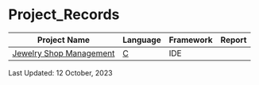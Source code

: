 # Project_Records

| Project Name | Language | Framework | Report |
| ------------ | -------- | --------- | ------ |
|[Jewelry Shop Management](https://github.com/MoAsaduzzaman/University_Project/tree/main/Software%20Development%20Capstone%20Project%20(SE133))| [C](https://en.wikipedia.org/wiki/C_(programming_language)) | IDE | |

Last Updated: 12 October, 2023
